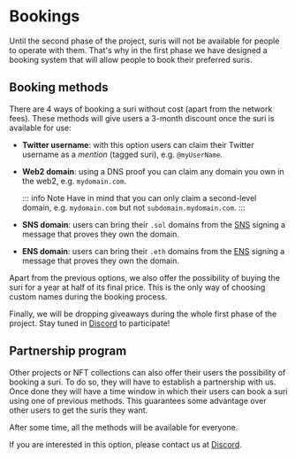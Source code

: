 # Bookings

Until the second phase of the project, suris will not be available for people to operate with them. That's why
in the first phase we have designed a booking system that will allow people to book their preferred suris.

## Booking methods

There are 4 ways of booking a suri without cost (apart from the network fees). These methods will give users a 3-month
discount once the suri is available for use:

- **Twitter username**: with this option users can claim their Twitter username as a _mention_ (tagged suri),
  e.g. `@myUserName`.

- **Web2 domain**: using a DNS proof you can claim any domain you own in the web2, e.g. `mydomain.com`.

  ::: info Note
  Have in mind that you can only claim a second-level domain, e.g. `mydomain.com` but not `subdomain.mydomain.com`.
  :::

- **SNS domain**: users can bring their `.sol` domains from the [SNS](https://naming.bonfida.org/) signing a message
  that proves they own the domain.

- **ENS domain**: users can bring their `.eth` domains from the [ENS](https://ens.domains/) signing a message that
  proves they own the domain.

Apart from the previous options, we also offer the possibility of buying the suri for a year at half of its final
price. This is the only way of choosing custom names during the booking process.

Finally, we will be dropping giveaways during the whole first phase of the project. Stay tuned
in [Discord](https://discord.gg/CtzA2kPdA7) to participate!

## Partnership program

Other projects or NFT collections can also offer their users the possibility of booking a suri. To do so, they will have
to establish a partnership with us. Once done they will have a time window in which their users can book a suri using
one of previous methods. This guarantees some advantage over other users to get the suris they want.

After some time, all the methods will be available for everyone.

If you are interested in this option, please contact us at [Discord](https://discord.gg/CtzA2kPdA7).